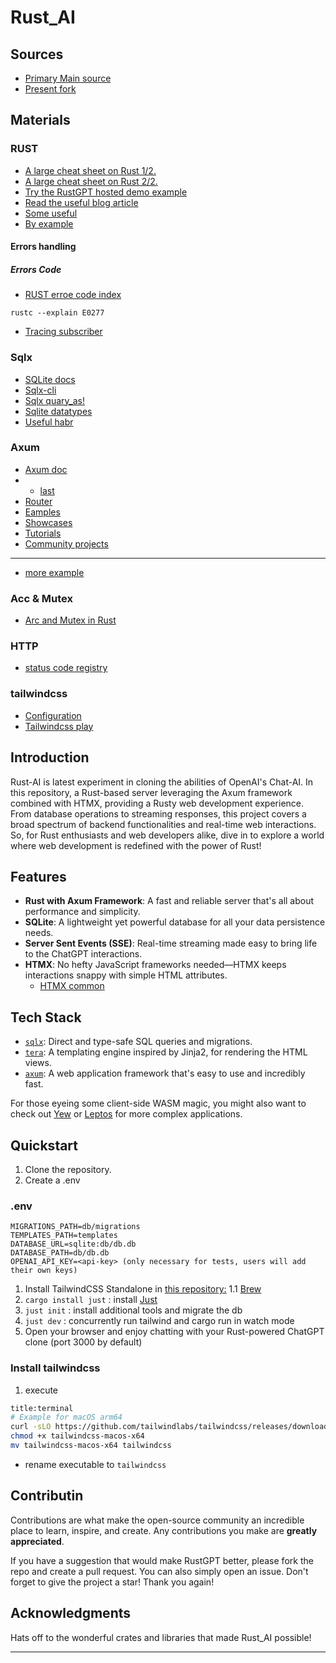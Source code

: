 # Rust_AI

## Sources

- [Primary Main source](https://github.com/bitswired/rustgpt)
- [Present fork](https://github.com/StripyRaven/rustgpt)

## Materials

### RUST

- [A large cheat sheet on Rust 1/2.](https://habr.com/ru/companies/timeweb/articles/785096/)
- [A large cheat sheet on Rust 2/2.](https://habr.com/ru/companies/timeweb/articles/787924/)
- [Try the RustGPT hosted demo example](https://rustgpt.bitswired.com)
- [Read the useful blog article](https://www.bitswired.com/en/blog/post/rustgpt-journey-rust-htmx-web-dev)
- [Some useful](https://habr.com/ru/articles/714980/)
- [By example](https://doc.rust-lang.ru/stable/rust-by-example/index.html)

#### Errors handling

##### Errors Code

- [RUST erroe code index](https://doc.rust-lang.org/error_codes/error-index.html)

```sh:example
rustc --explain E0277
```

- [Tracing subscriber](https://www.shuttle.dev/blog/2024/01/09/getting-started-tracing-rust)

### Sqlx

- [SQLite docs](https://www.sqlite.org/docs.html)
- [Sqlx-cli](https://github.com/launchbadge/sqlx/blob/main/sqlx-cli/README.md)
- [Sqlx quary_as!](https://docs.rs/sqlx/latest/sqlx/macro.query_as.html)
- [Sqlite datatypes](https://docs.rs/sqlx/latest/sqlx/sqlite/types/index.html)
- [Useful habr](https://habr.com/ru/companies/otus/articles/771288/)

### Axum

- [Axum doc](https://crates.io/crates/axum)
- - [last](https://crates.io/crates/axum/0.7.9)
- [Router](https://docs.rs/axum/latest/axum/struct.Router.html)
- [Eamples](https://github.com/tokio-rs/axum/tree/main/examples)
- [Showcases](https://github.com/tokio-rs/axum/blob/main/ECOSYSTEM.md#project-showcase)
- [Tutorials](https://github.com/tokio-rs/axum/blob/main/ECOSYSTEM.md#tutorials)
- [Community projects](https://github.com/tokio-rs/axum/blob/main/ECOSYSTEM.md)

****

- [more example](https://codevoweb.com/rust-crud-api-example-with-axum-and-postgresql/)

### Acc & Mutex

- [Arc and Mutex in Rust](https://itsallaboutthebit.com/arc-mutex/)

### HTTP

- [status code registry](https://www.iana.org/assignments/http-status-codes/http-status-codes.xhtml)

### tailwindcss

- [Configuration](https://tailwindcss.com/docs/configuration)
- [Tailwindcss play](https://play.tailwindcss.com/)

## Introduction

Rust-AI is latest experiment in cloning the abilities of OpenAI's Chat-AI.
In this repository, a Rust-based server leveraging the Axum framework combined with HTMX, providing a Rusty web development experience. From database operations to streaming responses, this project covers a broad spectrum of backend functionalities and real-time web interactions.
So, for Rust enthusiasts and web developers alike, dive in to explore a world where web development is redefined with the power of Rust!

## Features

- **Rust with Axum Framework**: A fast and reliable server that's all about performance and simplicity.
- **SQLite**: A lightweight yet powerful database for all your data persistence needs.
- **Server Sent Events (SSE)**: Real-time streaming made easy to bring life to the ChatGPT interactions.
- **HTMX**: No hefty JavaScript frameworks needed—HTMX keeps interactions snappy with simple HTML attributes.
  - [HTMX common](https://habr.com/ru/companies/hexlet/articles/592961/)

## Tech Stack

- [`sqlx`](https://github.com/launchbadge/sqlx): Direct and type-safe SQL queries and migrations.
- [`tera`](https://github.com/Keats/tera): A templating engine inspired by Jinja2, for rendering the HTML views.
- [`axum`](https://github.com/tokio-rs/axum): A web application framework that's easy to use and incredibly fast.

For those eyeing some client-side WASM magic, you might also want to check out [Yew](https://github.com/yewstack/yew) or [Leptos](https://github.com/LeptosProject/leptos) for more complex applications.

## Quickstart

1. Clone the repository.
2. Create a .env

### .env

```env
MIGRATIONS_PATH=db/migrations
TEMPLATES_PATH=templates
DATABASE_URL=sqlite:db/db.db
DATABASE_PATH=db/db.db
OPENAI_API_KEY=<api-key> (only necessary for tests, users will add their own keys)
```

1. Install TailwindCSS Standalone in [this repository:](https://tailwindcss.com/blog/standalone-cli)
  1.1 [Brew](https://formulae.brew.sh/formula/tailwindcss)
2. `cargo install just` : install [Just](https://github.com/casey/just)
3. `just init`          : install additional tools and migrate the db
4. `just dev`           : concurrently run tailwind and cargo run in watch mode
5. Open your browser and enjoy chatting with your Rust-powered ChatGPT clone (port 3000 by default)

### Install tailwindcss

1. execute

```sh
title:terminal
# Example for macOS arm64
curl -sLO https://github.com/tailwindlabs/tailwindcss/releases/download/v3.4.17/tailwindcss-macos-x64
chmod +x tailwindcss-macos-x64
mv tailwindcss-macos-x64 tailwindcss
```

- rename executable to `tailwindcss`

## Contributin

Contributions are what make the open-source community an incredible place to learn, inspire, and create. Any contributions you make are **greatly appreciated**.

If you have a suggestion that would make RustGPT better, please fork the repo and create a pull request. You can also simply open an issue. Don't forget to give the project a star! Thank you again!

## Acknowledgments

Hats off to the wonderful crates and libraries that made Rust_AI possible!

****
